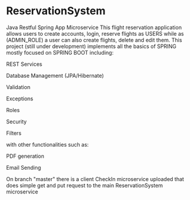 # ReservationSystem
Java Restful Spring App Microservice
This flight reservation application allows users to create accounts, login, reserve flights as USERS while as (ADMIN_ROLE) a user can also create flights, delete and edit them.
This project (still under development) implements all the basics of SPRING mostly focused on SPRING BOOT
including:

REST Services

Database Management (JPA/Hibernate)

Validation

Exceptions

Roles

Security

Filters

with other functionalities such as:

PDF generation

Email Sending

On branch "master" there is a client CheckIn microservice uploaded that does simple get and put request to the main ReservationSystem microservice
